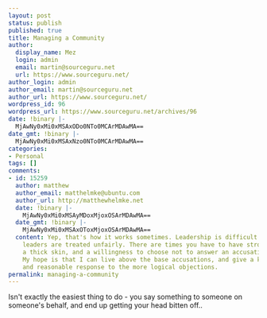 ```yaml
---
layout: post
status: publish
published: true
title: Managing a Community
author:
  display_name: Mez
  login: admin
  email: martin@sourceguru.net
  url: https://www.sourceguru.net/
author_login: admin
author_email: martin@sourceguru.net
author_url: https://www.sourceguru.net/
wordpress_id: 96
wordpress_url: https://www.sourceguru.net/archives/96
date: !binary |-
  MjAwNy0xMi0xMSAxODo0NTo0MCArMDAwMA==
date_gmt: !binary |-
  MjAwNy0xMi0xMSAxNzo0NTo0MCArMDAwMA==
categories:
- Personal
tags: []
comments:
- id: 15259
  author: matthew
  author_email: matthelmke@ubuntu.com
  author_url: http://matthewhelmke.net
  date: !binary |-
    MjAwNy0xMi0xMSAyMDoxMjoxOSArMDAwMA==
  date_gmt: !binary |-
    MjAwNy0xMi0xMSAxOToxMjoxOSArMDAwMA==
  content: Yep, that's how it works sometimes. Leadership is difficult and sometimes
    leaders are treated unfairly. There are times you have to have strong shoulders,
    a thick skin, and a willingness to choose not to answer an accusation in kind.
    My hope is that I can live above the base accusations, and give a kind, gentle,
    and reasonable response to the more logical objections.
permalink: managing-a-community
---
```

<p>Isn't exactly the easiest thing to do - you say something to someone on someone's behalf, and end up getting your head bitten off..</p>
